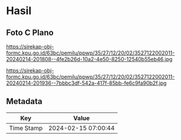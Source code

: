 # Hasil

## Foto C Plano

https://sirekap-obj-formc.kpu.go.id/63bc/pemilu/ppwp/35/27/12/20/02/3527122002011-20240214-201808--4fe2b26d-10a2-4e50-8250-12540b55eb46.jpg

https://sirekap-obj-formc.kpu.go.id/63bc/pemilu/ppwp/35/27/12/20/02/3527122002011-20240214-201936--7bbbc3df-542a-417f-85bb-fe6c9fa90b2f.jpg


## Metadata

| Key        | Value               |
| ---------- | ------------------- |
| Time Stamp | 2024-02-15 07:00:44 |



